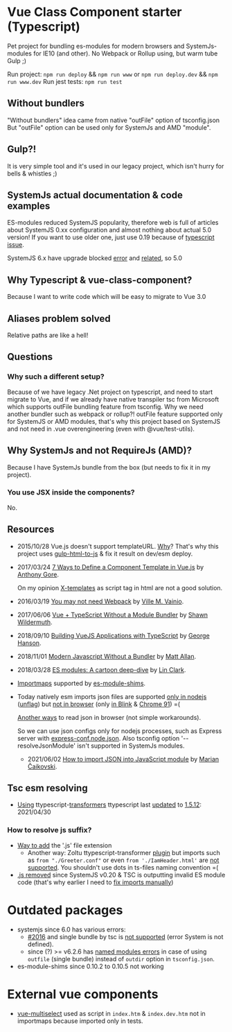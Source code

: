 # Vue Class Component starter (Typescript)
Pet project for bundling es-modules for modern browsers and SystemJs-modules for IE10 (and other).
No Webpack or Rollup using, but warm tube Gulp ;)

Run project: `npm run deploy` && `npm run www` or `npm run deploy.dev` && `npm run www.dev`
Run jest tests: `npm run test`

## Without bundlers
"Without bundlers" idea came from native "outFile" option of tsconfig.json
But "outFile" option can be used only for SystemJs and  AMD "module".

## Gulp?!
It is very simple tool and it's used in our legacy project, which isn't hurry for bells & whistles ;)

## SystemJs actual documentation & code examples
ES-modules reduced SystemJS popularity, therefore web is full of articles about SystemJS 0.xx configuration
and almost nothing about actual 5.0 version! If you want to use older one, just use 0.19 because of [typescript issue](https://github.com/systemjs/systemjs/issues/1587#issuecomment-287013920).

SystemJS 6.x have upgrade blocked [error](https://github.com/systemjs/systemjs/issues/2016) and [related](https://github.com/systemjs/systemjs/issues/2185#issuecomment-626889523), so 5.0

## Why Typescript & vue-class-component?
Because I want to write code which will be easy to migrate to Vue 3.0

## Aliases problem solved
Relative paths are like a hell!

## Questions

### Why such a different setup?
Because of we have legacy .Net project on typescript, and need to start migrate to Vue, and if we already have native transpiler tsc from Microsoft which supports outFile bundling feature from tsconfig. Why we need another bundler such as webpack or rollup?! outFile feature supported only for SystemJS or AMD modules, that's why this project based on SystemJS and not need in .vue overengineering (even with @vue/test-utils).

## Why SystemJs and not RequireJs (AMD)?
Because I have SystemJs bundle from the box (but needs to fix it in my project).

### You use JSX inside the components?
No.

## Resources
- 2015/10/28 Vue.js doesn't support templateURL. [Why](https://vuejs.org/2015/10/28/why-no-template-url/)?
	That's why this project uses [gulp-html-to-js](https://github.com/Mitranim/gulp-html-to-js) & fix it result on dev/esm deploy.
- 2017/03/24 [7 Ways to Define a Component Template in Vue.js](https://vuejsdevelopers.com/2017/03/24/vue-js-component-templates/) by [Anthony Gore](https://ko-fi.com/anthonygore/posts).

	On my opinion [X-templates](https://vuejsdevelopers.com/2017/03/24/vue-js-component-templates/#x-templates) as script tag in html are not a good solution.
- 2016/03/19 [You may not need Webpack](https://medium.com/@vivainio/with-latest-typescript-you-may-not-need-webpack-417d2ef0e773) by [Ville M. Vainio](https://medium.com/@vivainio).
- 2017/06/06 [Vue + TypeScript Without a Module Bundler](https://wildermuth.com/2017/06/06/Vue-TypeScript-Without-a-Module-Bundler) by [Shawn Wildermuth](https://wildermuth.com/about).
- 2018/09/10 [Building VueJS Applications with TypeScript](https://dev.to/georgehanson/building-vuejs-applications-with-typescript-1j2n) by [George Hanson](https://dev.to/georgehanson).
- 2018/11/01 [Modern Javascript Without a Bundler](https://mattallan.me/posts/modern-javascript-without-a-bundler/) by [Matt Allan](https://mattallan.me/about/).
- 2018/03/28 [ES modules: A cartoon deep-dive](https://hacks.mozilla.org/2018/03/es-modules-a-cartoon-deep-dive/) by [Lin Clark](https://twitter.com/linclark).
- [Importmaps](https://github.com/wicg/import-maps) supported by [es-module-shims](https://github.com/guybedford/es-module-shims/blob/main/README.md).
- Today natively esm imports json files are supported [only in nodejs](https://github.com/nodejs/node/issues/37141) ([unflag](https://github.com/nodejs/node/pull/37375)) but [not in browser](https://github.com/tc39/proposal-json-modules/issues/3) (only [in Blink](https://github.com/whatwg/html/issues/4315#issuecomment-489799200) & [Chrome 91](https://marian-caikovski.medium.com/how-to-import-json-into-javascript-module-json-modules-e6721e19a314#f322)) =(
	
	[Another ways](https://stackoverflow.com/questions/34944099/how-to-import-a-json-file-in-ecmascript-6#answer-34946395) to read json in browser (not simple workarounds).

	So we can use json configs only for nodejs processes, such as Express server with [express-conf.node.json](https://github.com/viT-1/systemjs-ts-es6-vue/blob/8a4ec81b502203f7e8a9b6aadc0b13367e8a6765/express.node/express-conf.node.json). Also tsconfig option '--resolveJsonModule' isn't supported in SystemJs modules.
	- 2021/06/02 [How to import JSON into JavaScript module](https://marian-caikovski.medium.com/how-to-import-json-into-javascript-module-json-modules-e6721e19a314) by [Marian Čaikovski](https://marian-caikovski.medium.com/).

## Tsc esm resolving
- [Using](https://github.com/viT-1/systemjs-ts-es6-vue/blob/e90f5a2a410a7980b2d48ed18d5e3c571660fcba/src/tsconfig.dev.json#L7) ttypescript-[transformers](https://github.com/cevek/ttypescript#transformers)
ttypescript last [updated](https://github.com/viT-1/systemjs-ts-es6-vue/commit/e90f5a2a410a7980b2d48ed18d5e3c571660fcba#diff-7ae45ad102eab3b6d7e7896acd08c427a9b25b346470d7bc6507b6481575d519R96) to [1.5.12](https://www.npmjs.com/package/ttypescript/v/1.5.12): 2021/04/30

### How to resolve js suffix?
- [Way to add](https://github.com/microsoft/TypeScript/issues/16577#issuecomment-578729954) the '.js' file extension
	- Another way: Zoltu ttypescript-transformer [plugin](https://github.com/Zoltu/typescript-transformer-append-js-extension) but imports such as `from "./Greeter.conf"` or even
	`from './IamHeader.html'` are [not supported](https://github.com/Zoltu/typescript-transformer-append-js-extension/issues/9). You shouldn't use dots in ts-files naming convention =(
- [.js removed](https://github.com/microsoft/TypeScript/issues/13422#issuecomment-275845062) since SystemJS v0.20 & TSC is outputting invalid ES module code (that's why earlier I need to [fix imports manually](https://github.com/viT-1/systemjs-ts-es6-vue/blob/038c302d760e225590fff34b80403eca6549fb5e/gulpfile.esm.js#L109))

# Outdated packages
- systemjs since 6.0 has various errors:
    - [#2016](https://github.com/systemjs/systemjs/issues/2016) and single bundle by tsc
is [not supported](https://github.com/systemjs/systemjs/issues/2185#issuecomment-626889523) (error System is not defined).
    - since (?) >= v6.2.6 has [named modules errors](https://github.com/systemjs/systemjs/issues/2192#issuecomment-630276107) in case of using `outfile` (single bundle) instead of `outdir` option in `tsconfig.json`.
- es-module-shims since 0.10.2 to 0.10.5 not working

# External vue components
- [vue-multiselect](https://github.com/shentao/vue-multiselect) used as script in `index.htm` & `index.dev.htm` not in importmaps because imported only in tests.